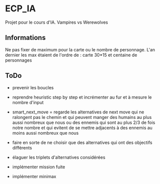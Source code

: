 
ECP_IA
======

Projet pour le cours d'IA. Vampires vs Werewolves

Informations
------------
Ne pas fixer de maximum pour la carte ou le nombre de personnage. 
L'an dernier les max étaient de l'ordre de : carte 30*15 et centaine de personnages


ToDo
----

* prevenir les boucles

* reprendre heuristic step by step et incrémenter au fur et à mesure le nombre d'input

* smart_next_move = regarde les alternatives de next move 
		qui ne ralongent pas le chemin 
		et qui peuvent manger des humains au plus aussi nombreux que nous
		ou des ennemis qui sont au plus 2/3 de fois notre nombre
		et qui evitent de se mettre adjacents à des ennemis au moins aussi nombreux que nous

* faire en sorte de ne choisir que des alternatives qui ont des objectifs différents

* élaguer les triplets d'alternatives considérées

* implémenter mission fuite

* implémenter minimax

